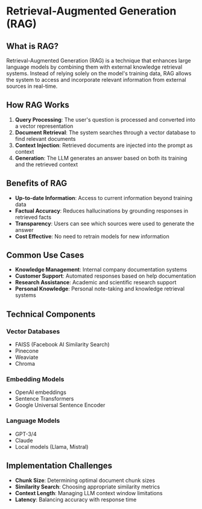 # Retrieval-Augmented Generation (RAG)

## What is RAG?

Retrieval-Augmented Generation (RAG) is a technique that enhances large language models by combining them with external knowledge retrieval systems. Instead of relying solely on the model's training data, RAG allows the system to access and incorporate relevant information from external sources in real-time.

## How RAG Works

1. **Query Processing**: The user's question is processed and converted into a vector representation
2. **Document Retrieval**: The system searches through a vector database to find relevant documents
3. **Context Injection**: Retrieved documents are injected into the prompt as context
4. **Generation**: The LLM generates an answer based on both its training and the retrieved context

## Benefits of RAG

- **Up-to-date Information**: Access to current information beyond training data
- **Factual Accuracy**: Reduces hallucinations by grounding responses in retrieved facts
- **Transparency**: Users can see which sources were used to generate the answer
- **Cost Effective**: No need to retrain models for new information

## Common Use Cases

- **Knowledge Management**: Internal company documentation systems
- **Customer Support**: Automated responses based on help documentation
- **Research Assistance**: Academic and scientific research support
- **Personal Knowledge**: Personal note-taking and knowledge retrieval systems

## Technical Components

### Vector Databases
- FAISS (Facebook AI Similarity Search)
- Pinecone
- Weaviate
- Chroma

### Embedding Models
- OpenAI embeddings
- Sentence Transformers
- Google Universal Sentence Encoder

### Language Models
- GPT-3/4
- Claude
- Local models (Llama, Mistral)

## Implementation Challenges

- **Chunk Size**: Determining optimal document chunk sizes
- **Similarity Search**: Choosing appropriate similarity metrics
- **Context Length**: Managing LLM context window limitations
- **Latency**: Balancing accuracy with response time 